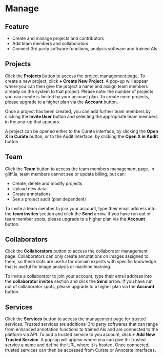 # Manage

## Feature

- Create and manage projects and contributors
- Add team members and collaborators
- Connect 3rd party software functions, analysis software and trained AIs

## Projects

Click the **Projects** button to access the project management page. 
To create a new project, click **+ Create New Project**. 
A pop-up will appear where you can then give the project a name and assign team members already on the system to that project. 
Please note: the number of projects you can create is limited by your account plan. 
To create more projects, please upgrade to a higher plan via the **Account** button.

Once a project has been created, you can add further team members by clicking the **Invite User** button and selecting the appropriate team members in the pop-up that appears.

A project can be opened either to the Curate interface, by clicking the **Open X in Curate** button, or to the Audit interface, by clicking the **Open X in Audit** button.

## Team

Click the **Team** button to access the team members management page. In gliff.ia, team members cannot see or update billing, but can:

- Create, delete and modify projects
- Upload new data
- Create annotations
- See a project audit (plan dependent)

To invite a team member to join your account, type their email address into the **team invites** section and click the **Send** arrow. 
If you have run out of team member spots, please upgrade to a higher plan via the **Account** button.

## Collaborators

Click the **Collaborators** button to access the collaborator management page. Collaborators can only create annotations on images assigned to them, so these slots are useful for domain experts with specific knowledge that is useful for image analysis or machine learning.

To invite a collaborator to join your account, type their email address into the **collaborator invites** section and click the **Send** arrow. 
If you have run out of collaborator spots, please upgrade to a higher plan via the **Account** button.

## Services

Click the **Services** button to access the management page for trusted services. 
Trusted services are additional 3rd party softwares that can range from enhanced annotation functions to trained AIs and are connected to the platform via API. 
To add a trusted service to you account, click **+ Add New Trusted Service**. 
A pop-up will appear where you can give thr trusted service a name and define the URL where it is hosted. 
Once connected, trusted services can then be accessed from Curate or Annotate interfaces.
